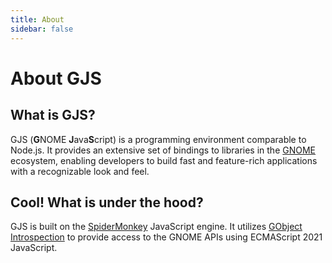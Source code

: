 ```yaml
---
title: About
sidebar: false
---
```


# About GJS

## What is GJS?

GJS (**G**NOME **J**ava**S**cript) is a programming environment comparable to Node.js. It provides an extensive set of bindings to libraries in the [GNOME](https://gnome.org) ecosystem, enabling developers to build fast and feature-rich applications with a recognizable look and feel.

## Cool! What is under the hood?

GJS is built on the [SpiderMonkey](https://spidermonkey.dev/) JavaScript engine. It utilizes [GObject Introspection](https://gi.readthedocs.io/en/latest/) to provide access to the GNOME APIs using ECMAScript 2021 JavaScript.
